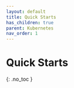 ```yaml
---
layout: default
title: Quick Starts
has_children: true
parent: Kubernetes
nav_order: 1
---
```


# Quick Starts
{: .no_toc }


